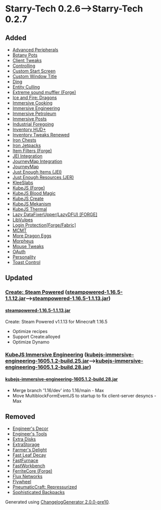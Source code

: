 # Starry-Tech 0.2.6⟶Starry-Tech 0.2.7

## Added

* [Advanced Peripherals](https://www.curseforge.com/minecraft/mc-mods/advanced-peripherals)
* [Botany Pots](https://www.curseforge.com/minecraft/mc-mods/botany-pots)
* [Client Tweaks](https://www.curseforge.com/minecraft/mc-mods/client-tweaks)
* [Controlling](https://www.curseforge.com/minecraft/mc-mods/controlling)
* [Custom Start Screen](https://www.curseforge.com/minecraft/mc-mods/custom-start-screen)
* [Custom Window Title](https://www.curseforge.com/minecraft/mc-mods/custom-window-title)
* [Ding](https://www.curseforge.com/minecraft/mc-mods/ding)
* [Entity Culling](https://www.curseforge.com/minecraft/mc-mods/entity-culling)
* [Extreme sound muffler (Forge)](https://www.curseforge.com/minecraft/mc-mods/extreme-sound-muffler)
* [Ice and Fire: Dragons](https://www.curseforge.com/minecraft/mc-mods/ice-and-fire-dragons)
* [Immersive Cooking](https://www.curseforge.com/minecraft/mc-mods/immersive-cooking)
* [Immersive Engineering](https://www.curseforge.com/minecraft/mc-mods/immersive-engineering)
* [Immersive Petroleum](https://www.curseforge.com/minecraft/mc-mods/immersive-petroleum)
* [Immersive Posts](https://www.curseforge.com/minecraft/mc-mods/immersiveposts)
* [Industrial Foregoing](https://www.curseforge.com/minecraft/mc-mods/industrial-foregoing)
* [Inventory HUD+](https://www.curseforge.com/minecraft/mc-mods/inventory-hud-forge)
* [Inventory Tweaks Renewed](https://www.curseforge.com/minecraft/mc-mods/inventory-tweaks-renewed)
* [Iron Chests](https://www.curseforge.com/minecraft/mc-mods/iron-chests)
* [Iron Jetpacks](https://www.curseforge.com/minecraft/mc-mods/iron-jetpacks)
* [Item Filters (Forge)](https://www.curseforge.com/minecraft/mc-mods/item-filters-forge)
* [JEI Integration](https://www.curseforge.com/minecraft/mc-mods/jei-integration)
* [JourneyMap Integration](https://www.curseforge.com/minecraft/mc-mods/journeymap-integration)
* [JourneyMap](https://www.curseforge.com/minecraft/mc-mods/journeymap)
* [Just Enough Items (JEI)](https://www.curseforge.com/minecraft/mc-mods/jei)
* [Just Enough Resources (JER)](https://www.curseforge.com/minecraft/mc-mods/just-enough-resources-jer)
* [KleeSlabs](https://www.curseforge.com/minecraft/mc-mods/kleeslabs)
* [KubeJS (Forge)](https://www.curseforge.com/minecraft/mc-mods/kubejs-forge)
* [KubeJS Blood Magic](https://www.curseforge.com/minecraft/mc-mods/kubejs-blood-magic)
* [KubeJS Create](https://www.curseforge.com/minecraft/mc-mods/kubejs-create)
* [KubeJS Mekanism](https://www.curseforge.com/minecraft/mc-mods/kubejs-mekanism)
* [KubeJS Thermal](https://www.curseforge.com/minecraft/mc-mods/kubejs-thermal)
* [Lazy DataFixerUpper(LazyDFU) [FORGE]](https://www.curseforge.com/minecraft/mc-mods/lazy-dfu-forge)
* [LibVulpes](https://www.curseforge.com/minecraft/mc-mods/libvulpes)
* [Login Protection[Forge/Fabric]](https://www.curseforge.com/minecraft/mc-mods/login-protection)
* [MCMT](https://www.curseforge.com/minecraft/mc-mods/mcmt-multithreading)
* [More Dragon Eggs](https://www.curseforge.com/minecraft/mc-mods/more-dragon-eggs)
* [Morpheus](https://www.curseforge.com/minecraft/mc-mods/morpheus)
* [Mouse Tweaks](https://www.curseforge.com/minecraft/mc-mods/mouse-tweaks)
* [OAuth](https://www.curseforge.com/minecraft/mc-mods/oauth)
* [Personality](https://www.curseforge.com/minecraft/mc-mods/personality)
* [Toast Control](https://www.curseforge.com/minecraft/mc-mods/toast-control)

## Updated

### [Create: Steam Powered](https://www.curseforge.com/minecraft/mc-mods/steam-powered-create) ([steampowered-1.16.5-1.1.12.jar](https://www.curseforge.com/minecraft/mc-mods/steam-powered-create/files/3607071)⟶[steampowered-1.16.5-1.1.13.jar](https://www.curseforge.com/minecraft/mc-mods/steam-powered-create/files/3614404))

#### [steampowered-1.16.5-1.1.13.jar](https://www.curseforge.com/minecraft/mc-mods/steam-powered-create/files/3614404)

Create: Steam Powered v1.1.13 for Minecraft 1.16.5

* Optimize recipes
* Support Create:alloyed
* Optimize Dynamo

### [KubeJS Immersive Engineering](https://www.curseforge.com/minecraft/mc-mods/kubejs-immersive-engineering) ([kubejs-immersive-engineering-1605.1.2-build.25.jar](https://www.curseforge.com/minecraft/mc-mods/kubejs-immersive-engineering/files/3605940)⟶[kubejs-immersive-engineering-1605.1.2-build.28.jar](https://www.curseforge.com/minecraft/mc-mods/kubejs-immersive-engineering/files/3612561))

#### [kubejs-immersive-engineering-1605.1.2-build.28.jar](https://www.curseforge.com/minecraft/mc-mods/kubejs-immersive-engineering/files/3612561)

* Merge branch '1.16/dev' into 1.16/main - Max
* Move MultiblockFormEventJS to startup to fix client-server desyncs - Max

## Removed

* [Engineer's Decor](https://www.curseforge.com/minecraft/mc-mods/engineers-decor)
* [Engineer's Tools](https://www.curseforge.com/minecraft/mc-mods/engineers-tools)
* [Extra Disks](https://www.curseforge.com/minecraft/mc-mods/extra-disks)
* [ExtraStorage](https://www.curseforge.com/minecraft/mc-mods/extrastorage)
* [Farmer's Delight](https://www.curseforge.com/minecraft/mc-mods/farmers-delight)
* [Fast Leaf Decay](https://www.curseforge.com/minecraft/mc-mods/fast-leaf-decay)
* [FastFurnace](https://www.curseforge.com/minecraft/mc-mods/fastfurnace)
* [FastWorkbench](https://www.curseforge.com/minecraft/mc-mods/fastworkbench)
* [FerriteCore (Forge)](https://www.curseforge.com/minecraft/mc-mods/ferritecore)
* [Flux Networks](https://www.curseforge.com/minecraft/mc-mods/flux-networks)
* [Flywheel](https://www.curseforge.com/minecraft/mc-mods/flywheel)
* [PneumaticCraft: Repressurized](https://www.curseforge.com/minecraft/mc-mods/pneumaticcraft-repressurized)
* [Sophisticated Backpacks](https://www.curseforge.com/minecraft/mc-mods/sophisticated-backpacks)

Generated using [ChangelogGenerator 2.0.0-pre10](https://github.com/TheRandomLabs/ChangelogGenerator).
